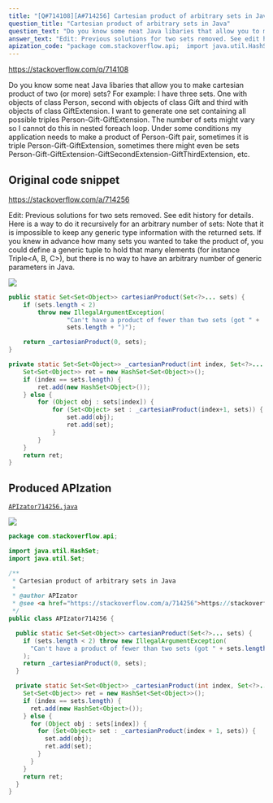 ```yaml
---
title: "[Q#714108][A#714256] Cartesian product of arbitrary sets in Java"
question_title: "Cartesian product of arbitrary sets in Java"
question_text: "Do you know some neat Java libaries that allow you to make cartesian product of two (or more) sets? For example: I have three sets. One with objects of class Person, second with objects of class Gift and third with objects of class GiftExtension. I want to generate one set containing all possible triples Person-Gift-GiftExtension. The number of sets might vary so I cannot do this in nested foreach loop.  Under some conditions my application needs to make a product of Person-Gift pair, sometimes it is triple Person-Gift-GiftExtension, sometimes there might even be sets Person-Gift-GiftExtension-GiftSecondExtension-GiftThirdExtension, etc."
answer_text: "Edit: Previous solutions for two sets removed. See edit history for details. Here is a way to do it recursively for an arbitrary number of sets: Note that it is impossible to keep any generic type information with the returned sets. If you knew in advance how many sets you wanted to take the product of, you could define a generic tuple to hold that many elements (for instance Triple<A, B, C>), but there is no way to have an arbitrary number of generic parameters in Java."
apization_code: "package com.stackoverflow.api;  import java.util.HashSet; import java.util.Set;  /**  * Cartesian product of arbitrary sets in Java  *  * @author APIzator  * @see <a href=\"https://stackoverflow.com/a/714256\">https://stackoverflow.com/a/714256</a>  */ public class APIzator714256 {    public static Set<Set<Object>> cartesianProduct(Set<?>... sets) {     if (sets.length < 2) throw new IllegalArgumentException(       \"Can't have a product of fewer than two sets (got \" + sets.length + \")\"     );     return _cartesianProduct(0, sets);   }    private static Set<Set<Object>> _cartesianProduct(int index, Set<?>... sets) {     Set<Set<Object>> ret = new HashSet<Set<Object>>();     if (index == sets.length) {       ret.add(new HashSet<Object>());     } else {       for (Object obj : sets[index]) {         for (Set<Object> set : _cartesianProduct(index + 1, sets)) {           set.add(obj);           ret.add(set);         }       }     }     return ret;   } }"
---
```


https://stackoverflow.com/q/714108

Do you know some neat Java libaries that allow you to make cartesian product of two (or more) sets?
For example: I have three sets. One with objects of class Person, second with objects of class Gift and third with objects of class GiftExtension.
I want to generate one set containing all possible triples Person-Gift-GiftExtension.
The number of sets might vary so I cannot do this in nested foreach loop. 
Under some conditions my application needs to make a product of Person-Gift pair, sometimes it is triple Person-Gift-GiftExtension, sometimes there might even be sets Person-Gift-GiftExtension-GiftSecondExtension-GiftThirdExtension, etc.



## Original code snippet

https://stackoverflow.com/a/714256

Edit: Previous solutions for two sets removed. See edit history for details.
Here is a way to do it recursively for an arbitrary number of sets:
Note that it is impossible to keep any generic type information with the returned sets. If you knew in advance how many sets you wanted to take the product of, you could define a generic tuple to hold that many elements (for instance Triple&lt;A, B, C&gt;), but there is no way to have an arbitrary number of generic parameters in Java.

<div class="code-logo"><img src="/stackoverflow.png" /></div>

```java
public static Set<Set<Object>> cartesianProduct(Set<?>... sets) {
    if (sets.length < 2)
        throw new IllegalArgumentException(
                "Can't have a product of fewer than two sets (got " +
                sets.length + ")");

    return _cartesianProduct(0, sets);
}

private static Set<Set<Object>> _cartesianProduct(int index, Set<?>... sets) {
    Set<Set<Object>> ret = new HashSet<Set<Object>>();
    if (index == sets.length) {
        ret.add(new HashSet<Object>());
    } else {
        for (Object obj : sets[index]) {
            for (Set<Object> set : _cartesianProduct(index+1, sets)) {
                set.add(obj);
                ret.add(set);
            }
        }
    }
    return ret;
}
```

## Produced APIzation

[`APIzator714256.java`](https://github.com/pasqualesalza/apization/raw/main/data/search/APIzator714256.java)

<div class="code-logo"><img src="/apizator.png" /></div>

```java
package com.stackoverflow.api;

import java.util.HashSet;
import java.util.Set;

/**
 * Cartesian product of arbitrary sets in Java
 *
 * @author APIzator
 * @see <a href="https://stackoverflow.com/a/714256">https://stackoverflow.com/a/714256</a>
 */
public class APIzator714256 {

  public static Set<Set<Object>> cartesianProduct(Set<?>... sets) {
    if (sets.length < 2) throw new IllegalArgumentException(
      "Can't have a product of fewer than two sets (got " + sets.length + ")"
    );
    return _cartesianProduct(0, sets);
  }

  private static Set<Set<Object>> _cartesianProduct(int index, Set<?>... sets) {
    Set<Set<Object>> ret = new HashSet<Set<Object>>();
    if (index == sets.length) {
      ret.add(new HashSet<Object>());
    } else {
      for (Object obj : sets[index]) {
        for (Set<Object> set : _cartesianProduct(index + 1, sets)) {
          set.add(obj);
          ret.add(set);
        }
      }
    }
    return ret;
  }
}

```
